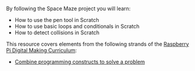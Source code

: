 By following the Space Maze project you will learn:

- How to use the pen tool in Scratch
- How to use basic loops and conditionals in Scratch
- How to detect collisions in Scratch

This resource covers elements from the following strands of the [Raspberry Pi Digital Making Curriculum](https://www.raspberrypi.org/curriculum/):

- [Combine programming constructs to solve a problem](https://www.raspberrypi.org/curriculum/programming/builder)
